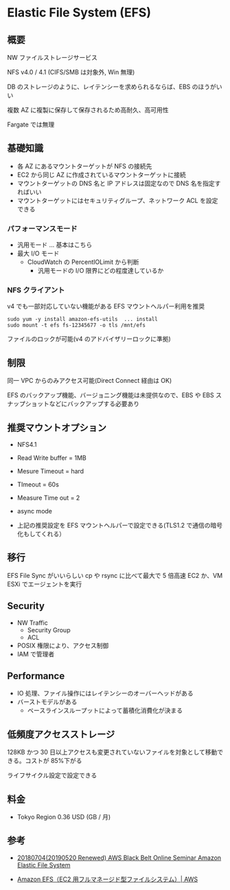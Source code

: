 # Elastic File System (EFS)

## 概要

NW ファイルストレージサービス

NFS v4.0 / 4.1 (CIFS/SMB は対象外, Win 無理)

DB のストレージのように、レイテンシーを求められるならば、EBS のほうがいい

複数 AZ に複製に保存して保存されるため高耐久、高可用性

Fargate では無理

## 基礎知識

- 各 AZ にあるマウントターゲットが NFS の接続先
- EC2 から同じ AZ に作成されているマウントターゲットに接続
- マウントターゲットの DNS 名と IP アドレスは固定なので DNS 名を指定すればいい
- マウントターゲットにはセキュリティグループ、ネットワーク ACL を設定できる

### パフォーマンスモード

- 汎用モード ... 基本はこちら
- 最大 I/O モード
  - CloudWatch の PercentIOLimit から判断
    - 汎用モードの I/O 限界にどの程度達しているか

### NFS クライアント

v4 でも一部対応していない機能がある
EFS マウントヘルパー利用を推奨

```shell
sudo yum -y install amazon-efs-utils  ... install
sudo mount -t efs fs-12345677 -o tls /mnt/efs
```

ファイルのロックが可能(v4 のアドバイザリーロックに準拠)

## 制限

同一 VPC からのみアクセス可能(Direct Connect 経由は OK)

EFS のバックアップ機能、バージョニング機能は未提供なので、EBS や EBS スナップショットなどにバックアップする必要あり

## 推奨マウントオプション

- NFS4.1
- Read Write buffer = 1MB
- Mesure Timeout = hard
- TImeout = 60s
- Measure Time out = 2
- async mode

- 上記の推奨設定を EFS マウントヘルパーで設定できる(TLS1.2 で通信の暗号化もしてくれる）

## 移行

EFS File Sync がいいらしい
cp や rsync に比べて最大で 5 倍高速
EC2 か、VM ESXi でエージェントを実行

## Security

- NW Traffic
  - Security Group
  - ACL
- POSIX 権限により、アクセス制御
- IAM で管理者

## Performance

- IO 処理、ファイル操作にはレイテンシーのオーバーヘッドがある
- バーストモデルがある
  - ベースラインスループットによって蓄積化消費化が決まる

## 低頻度アクセスストレージ

128KB かつ 30 日以上アクセスも変更されていないファイルを対象として移動できる。コストが 85%下がる

ライフサイクル設定で設定できる

## 料金

- Tokyo Region 0.36 USD (GB / 月)

## 参考

- [20180704(20190520 Renewed) AWS Black Belt Online Seminar Amazon Elastic File System](https://www.slideshare.net/AmazonWebServicesJapan/2018070420190520-renewed-aws-black-belt-online-seminar-amazon-elastic-file-system-amazon-efs)

- [Amazon EFS（EC2 用フルマネージド型ファイルシステム）\| AWS](https://aws.amazon.com/jp/efs/)
